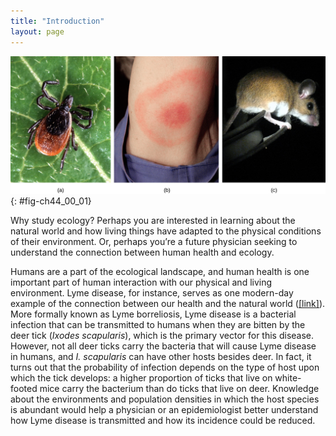 ```yaml
---
title: "Introduction"
layout: page
---
```



<?cnx.eoc class="summary" title="Sections Summary"?>

<?cnx.eoc class="art-exercise" title="Art Connections"?>

<?cnx.eoc class="multiple-choice" title="Multiple Choice"?>

<?cnx.eoc class="free-response" title="Free Response"?>

 ![ Photo (a) shows a deer tick on a leaf. The tick has a brown oval body with a smaller, round oval toward the front. The head and legs are black. Photo (b) shows an arm with a red, circular rash enclosed in a ring-like rash. Photo (c) shows a brown mouse with a white belly and legs and large, round ears.](../resources/Figure_44_00_01abc.jpg "The (a) deer tick carries the bacterium that produces Lyme disease in humans, often evident in (b) a symptomatic bull&#x2019;s eye rash. The (c) white-footed mouse is one well-known host to deer ticks carrying the Lyme disease bacterium. (credit a: modification of work by Scott Bauer, USDA ARS; credit b: modification of work by James Gathany, CDC; credit c: modification of work by Rob Ireton)"){: #fig-ch44_00_01}

Why study ecology? Perhaps you are interested in learning about the natural world and how living things have adapted to the physical conditions of their environment. Or, perhaps you’re a future physician seeking to understand the connection between human health and ecology.

Humans are a part of the ecological landscape, and human health is one important part of human interaction with our physical and living environment. Lyme disease, for instance, serves as one modern-day example of the connection between our health and the natural world ([\[link\]](#fig-ch44_00_01)). More formally known as Lyme borreliosis, Lyme disease is a bacterial infection that can be transmitted to humans when they are bitten by the deer tick (*Ixodes scapularis*), which is the primary vector for this disease. However, not all deer ticks carry the bacteria that will cause Lyme disease in humans, and <em>I. scapularis </em>can have other hosts besides deer. In fact, it turns out that the probability of infection depends on the type of host upon which the tick develops: a higher proportion of ticks that live on white-footed mice carry the bacterium than do ticks that live on deer. Knowledge about the environments and population densities in which the host species is abundant would help a physician or an epidemiologist better understand how Lyme disease is transmitted and how its incidence could be reduced.

